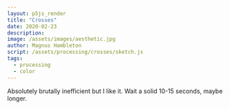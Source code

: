 ```yaml
---
layout: p5js_render
title: "Crosses"
date: 2020-02-23
description: 
image: /assets/images/aesthetic.jpg
author: Magnus Hambleton
script: /assets/processing/crosses/sketch.js
tags: 
  - processing
  - color
---
```

Absolutely brutally inefficient but I like it. Wait a solid 10-15 seconds, maybe longer.